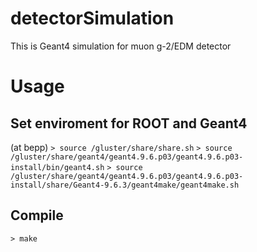 detectorSimulation
====

This is Geant4 simulation for muon g-2/EDM detector

# Usage
## Set enviroment for ROOT and Geant4
(at bepp) 
`> source /gluster/share/share.sh` 
`> source /gluster/share/geant4/geant4.9.6.p03/geant4.9.6.p03-install/bin/geant4.sh` 
`> source /gluster/share/geant4/geant4.9.6.p03/geant4.9.6.p03-install/share/Geant4-9.6.3/geant4make/geant4make.sh` 
## Compile
`> make` 

